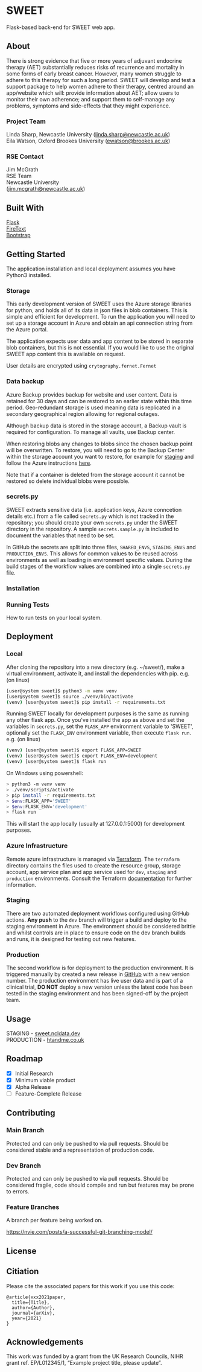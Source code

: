 # SWEET
Flask-based back-end for SWEET web app. 

## About

There is strong evidence that five or more years of adjuvant endocrine therapy (AET) substantially reduces risks of recurrence and mortality in some  forms of early breast cancer. However, many women struggle to adhere to this therapy for such a long period. SWEET will develop and test a support package to help women adhere to their therapy, centred around an app/website which will: provide information about AET; allow users to monitor their  own adherence; and support them to self-manage any problems, symptoms and side-effects that they might experience.

### Project Team
Linda Sharp, Newcastle University  ([linda.sharp@newcastle.ac.uk](mailto:linda.sharp@newcastle.ac.uk))  
Eila Watson, Oxford Brookes University  ([ewatson@brookes.ac.uk](mailto:ewatson@brookes.ac.uk))  

### RSE Contact
Jim McGrath  
RSE Team  
Newcastle University  
([jim.mcgrath@newcastle.ac.uk](mailto:jim.mcgrath@newcastle.ac.uk))  

## Built With

[Flask](https://flask.palletsprojects.com/)  
[FireText](https://www.firetext.co.uk/)  
[Bootstrap](https://getbootstrap.com)  

## Getting Started

The application installation and local deployment assumes you have Python3 installed.

### Storage
This early development version of SWEET uses the Azure storage libraries for python, and holds all of its data in json files in blob containers. This is simple and efficient for development. To run the application you will need to set up a storage account in Azure and obtain an api connection string from the Azure portal.

The application expects user data and app content to be stored in separate blob containers, but this is not essential. If you would like to use the original SWEET app content this is available on request.

User details are encrypted using `crytography.fernet.Fernet`

### Data backup
Azure Backup provides backup for website and user content. Data is retained for 30 days and can be restored to an earlier state within this time period. Geo-redundant storage is used meaning data is replicated in a secondary geographical region allowing for regional outages. 

Although backup data is stored in the storage account, a Backup vault is required for configuration. To manage all vaults, use Backup center. 

When restoring blobs any changes to blobs since the chosen backup point will be overwritten. To restore, you will need to go to the Backup Center within the storage account you want to restore, for example for [staging](https://portal.azure.com/#view/Microsoft_Azure_DataProtection/BackupCenterMenuBlade/~/backupInstances) and follow the Azure instructions [here](https://docs.microsoft.com/en-us/azure/backup/blob-restore).

Note that if a container is deleted from the storage account it cannot be restored so delete individual blobs were possible. 


### secrets.py
SWEET extracts sensitive data (i.e. application keys, Azure conncetion details etc.) from a file called `secrets.py` which is not tracked in the repository; you should create your own `secrets.py` under the SWEET directory in the repository. A sample `secrets.sample.py` is included to document the variables that need to be set.

In GitHub the secrets are split into three files, `SHARED_ENVS`, `STAGING_ENVS` and `PRODUCTION_ENVS`. This allows for common values to be reused across environments as well as loading in environment specific values. During the build stages of the workflow values are combined into a single `secrets.py` file.

### Installation

### Running Tests

How to run tests on your local system.

## Deployment

### Local

After cloning the repository into a new directory (e.g. ~/sweet/), make a virtual environment, activate it, and install the dependencies with pip. e.g. (on linux)
```bash
[user@system sweet]$ python3 -m venv venv
[user@system sweet]$ source ./venv/bin/activate
(venv) [user@system sweet]$ pip install -r requirements.txt
```


Running SWEET locally for development purposes is the same as running any other flask app. Once you've installed the app as above and set the variables in `secrets.py`, set the `FLASK_APP` environment variable to 'SWEET', optionally set the `FLASK_ENV` environment variable, then execute `flask run`. e.g. (on linux)

```bash
(venv) [user@system sweet]$ export FLASK_APP=SWEET
(venv) [user@system sweet]$ export FLASK_ENV=development
(venv) [user@system sweet]$ flask run
```

On Windows using powershell:
```bash
> python3 -m venv venv
> ./venv/scripts/activate
> pip install -r requirements.txt
> $env:FLASK_APP='SWEET'
> $env:FLASK_ENV='development'
> flask run
```

This will start the app locally (usually at 127.0.0.1:5000) for development purposes.

### Azure Infrastructure

Remote azure infrastructure is managed via [Terraform](https://www.terraform.io/). The `terraform` directory contains the files used to create the resource group, storage account, app service plan and app service used for `dev`, `staging` and `production` environments. Consult the Terraform [documentation](https://www.terraform.io/docs) for further information.

### Staging

There are two automated deployment workflows configured using GitHub actions. **Any push** to the `dev` branch will trigger a build and deploy to the staging environment in Azure. The environment should be considered brittle and whilst controls are in place to ensure code on the dev branch builds and runs, it is designed for testing out new features.

### Production

The second workflow is for deployment to the production environment. It is triggered manually by created a new release in [GitHub](https://github.com/NewcastleRSE/SWEET/releases) with a new version number. The production environment has live user data and is part of a clinical trial, **DO NOT** deploy a new version unless the latest code has been tested in the staging environment and has been signed-off by the project team.

## Usage

STAGING - [sweet.ncldata.dev](https://sweet.ncldata.dev)  
PRODUCTION - [htandme.co.uk](https://htandme.co.uk)

## Roadmap

- [x] Initial Research  
- [x] Minimum viable product  
- [x] Alpha Release  
- [ ] Feature-Complete Release  

## Contributing

### Main Branch
Protected and can only be pushed to via pull requests. Should be considered stable and a representation of production code.

### Dev Branch
Protected and can only be pushed to via pull requests. Should be considered fragile, code should compile and run but features may be prone to errors.

### Feature Branches
A branch per feature being worked on.

https://nvie.com/posts/a-successful-git-branching-model/

## License

## Citiation

Please cite the associated papers for this work if you use this code:

```
@article{xxx2021paper,
  title={Title},
  author={Author},
  journal={arXiv},
  year={2021}
}
```


## Acknowledgements
This work was funded by a grant from the UK Research Councils, NIHR grant ref. EP/L012345/1, “Example project title, please update”.

